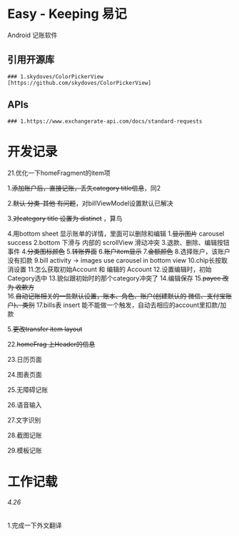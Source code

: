# Easy - Keeping 易记

Android 记账软件

## 引用开源库

    ### 1.skydoves/ColorPickerView [https://github.com/skydoves/ColorPickerView]

## APIs

    ### 1.https://www.exchangerate-api.com/docs/standard-requests

# 开发记录



21.优化一下homeFragment的item项

1.~~添加账户后，直接记账，丢失category title信息~~，同2

2.~~默认 分类-其他 有问题~~，对billViewModel设置默认已解决

3.~~对category title 设置为 distinct~~ ，算鸟

4.用bottom sheet 显示账单的详情，里面可以删除和编辑
1.~~显示图片~~      carousel success
2.bottom 下滑与 内部的 scrollView 滑动冲突
3.退款、删除、编辑按钮事件
4.~~分类图标颜色~~
5.~~转账界面~~
6.~~账户item显示~~
7.~~金额颜色~~
8.选择账户，该账户没有扣款
9.bill activity -> images use carousel in bottom view
10.chip长按取消设置
11.怎么获取初始Account 和 编辑的 Account
12.设置编辑时，初始Category选中
13.貌似跟初始时的那个category冲突了
14.编辑保存
15.~~payee 改为 收款方~~   
16.~~自动记账相关的一些默认设置，账本、角色、账户(创建默认的 微信、支付宝账户)、类别~~
17.bills表 insert 能不能做一个触发，自动去相应的account里扣款/加款

5.~~更改transfer item layout~~

22.~~homeFrag 上Header的信息~~

23.日历页面

24.图表页面

25.无障碍记账

26.语音输入

27.文字识别

28.截图记账

29.模板记账

# 工作记载

###### 4.26

1.完成一下外文翻译